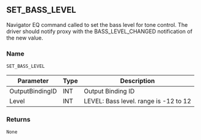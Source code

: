 ## SET\_BASS\_LEVEL

Navigator EQ command called to set the bass level for tone control. The driver should notify proxy with the  BASS\_LEVEL\_CHANGED notification of the new value.


### Name

`SET_BASS_LEVEL`


| Parameter       | Type | Description                           |
| --------------- | ---- | ------------------------------------- |
| OutputBindingID | INT  | Output Binding ID                     |
| Level           | INT  | LEVEL: Bass level. range is -12 to 12 |

### Returns

`None`